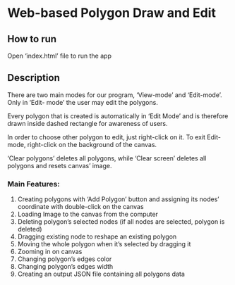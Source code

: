# Web-based Polygon Draw and Edit


## How to run
Open ‘index.html’ file to run the app


## Description
There are two main modes for our program, ‘View-mode’ and ‘Edit-mode’. Only in ‘Edit-
mode’ the user may edit the polygons.

Every polygon that is created is automatically in ‘Edit Mode’ and is therefore drawn inside
dashed rectangle for awareness of users.

In order to choose other polygon to edit, just right-click on it. To exit Edit-mode, right-click
on the background of the canvas.

‘Clear polygons’ deletes all polygons, while ‘Clear screen’ deletes all polygons and resets
canvas’ image.

### Main Features:
1. Creating polygons with ‘Add Polygon’ button and assigning its nodes’ coordinate  with double-click on the canvas
2. Loading Image to the canvas from the computer
3. Deleting polygon’s selected nodes (if all nodes are selected, polygon is deleted)
4. Dragging existing node to reshape an existing polygon
5. Moving the whole polygon when it’s selected by dragging it
6. Zooming in on canvas
7. Changing polygon’s edges color
8. Changing polygon’s edges width
9. Creating an output JSON file containing all polygons data
